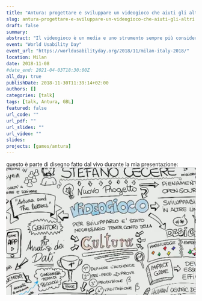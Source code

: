 ```yaml
---
title: "Antura: progettare e sviluppare un videogioco che aiuti gli altri"
slug: antura-progettare-e-sviluppare-un-videogioco-che-aiuti-gli-altri
draft: false
summary: 
abstract: "Il videogioco è un media e uno strumento sempre più considerato non solo dal mercato e dai giocatori, ma anche dagli educatori, dai formatori, da chiunque abbia interesse ad un impatto sociale positivo per il nostro sistema umano. Partendo dal caso del recentissimo videogioco Antura and the Letters, pensato e sviluppato per insegnare ai bambini siriani a leggere l'arabo, e del suo relativo successo internazionale, con tanti premi in ambiti estranei al mondo videoludico, racconterò questo nuovo mondo dei videogiochi applicati, e le non poche sfide di design e sviluppo che dobbiamo affrontare per renderli davvero a misura d'uomo."
event: "World Usability Day"
event_url: "https://worldusabilityday.org/2018/11/milan-italy-2018/"
location: Milan
date: 2018-11-08
#date_end: 2021-04-03T18:30:00Z
all_day: true
publishDate: 2018-11-30T11:39:14+02:00
authors: []
categories: [talk]
tags: [talk, Antura, GBL]
featured: false
url_code: ""
url_pdf: ""
url_slides: ""
url_video: ""
slides: 
projects: [games/antura]
---
```


questo è parte di disegno fatto dal vivo durante la mia presentazione:
![](antura-wud-diagram.jpg)
